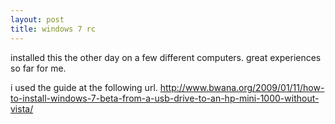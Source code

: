 ```yaml
---
layout: post
title: windows 7 rc
---
```


installed this the other day on a few different computers. great experiences so far for me.

i used the guide at the following url. http://www.bwana.org/2009/01/11/how-to-install-windows-7-beta-from-a-usb-drive-to-an-hp-mini-1000-without-vista/

